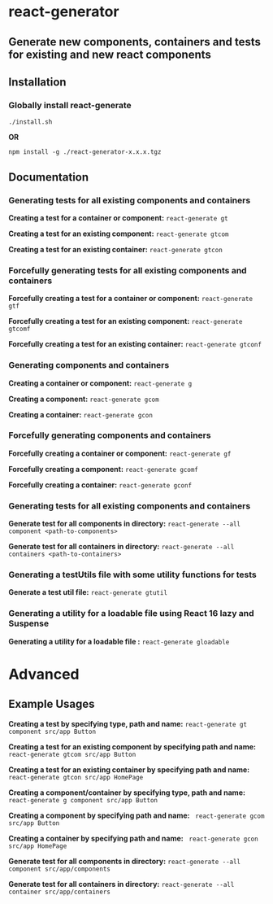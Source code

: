 # react-generator

## Generate new components, containers and tests for existing and new react components

## Installation

### Globally install react-generate

```./install.sh```

**OR**

```npm install -g ./react-generator-x.x.x.tgz```

##  Documentation 

### Generating tests for all existing components and containers

**Creating a test for a container or component:** ```react-generate gt```

**Creating a test for an existing component:** ```react-generate gtcom```

**Creating a test for an existing container:** ```react-generate gtcon```


### Forcefully generating tests for all existing components and containers

**Forcefully creating a test for a container or component:** ```react-generate gtf```

**Forcefully creating a test for an existing component:** ```react-generate gtcomf```

**Forcefully creating a test for an existing container:** ```react-generate gtconf```


### Generating components and containers

**Creating a container or component:** ```react-generate g```

**Creating a component:** ```react-generate gcom```

**Creating a container:** ```react-generate gcon```


### Forcefully generating components and containers

**Forcefully creating a container or component:** ```react-generate gf```

**Forcefully creating a component:** ```react-generate gcomf```

**Forcefully creating a container:** ```react-generate gconf```


### Generating tests for all existing components and containers

**Generate test for all components in directory:** ```react-generate --all component <path-to-components>```

**Generate test for all containers in directory:** ```react-generate --all containers <path-to-containers>```

### Generating a testUtils file with some utility functions for tests

**Generate a test util file:** ```react-generate gtutil```

### Generating a utility for a loadable file using React 16 lazy and Suspense

**Generating a utility for a loadable file :** ```react-generate gloadable```


# Advanced


## Example Usages

**Creating a test by specifying type, path and name:** ```react-generate gt component src/app Button```

**Creating a test for an existing component by specifying path and name:** ``` react-generate gtcom src/app Button```

**Creating a test for an existing container by specifying path and name:** ``` react-generate gtcon src/app HomePage```

**Creating a component/container by specifying type, path and name:** ``` react-generate g component src/app Button```

**Creating a component by specifying path and name:** ``` react-generate gcom src/app Button```

**Creating a container by specifying path and name:** ``` react-generate gcon src/app HomePage```

**Generate test for all components in directory:** ```react-generate --all component src/app/components```

**Generate test for all containers in directory:** ```react-generate --all container src/app/containers```

